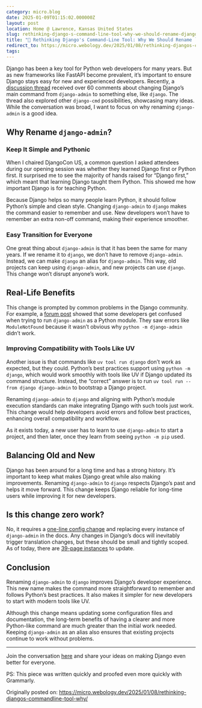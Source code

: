 ```yaml
---
category: micro.blog
date: 2025-01-09T01:15:02.000000Z
layout: post
location: Home @ Lawrence, Kansas United States
slug: rethinking-django-s-command-line-tool-why-we-should-rename-django-admin
title: "🤔 Rethinking Django's Command-Line Tool: Why We Should Rename `django-admin`"
redirect_to: https://micro.webology.dev/2025/01/08/rethinking-djangos-commandline-tool-why/
tags: 
---
```


Django has been a key tool for Python web developers for many years. But as new frameworks like FastAPI become prevalent, it’s important to ensure Django stays easy for new and experienced developers. Recently, a [discussion thread](https://forum.djangoproject.com/t/name-the-main-command-django/37230) received over 60 comments about changing Django’s main command from `django-admin` to something else, like `django`. The thread also explored other `django-cmd` possibilities, showcasing many ideas. While the conversation was broad, I want to focus on why renaming `django-admin` is a good idea.

Why Rename `django-admin`?
--------------------------

### Keep It Simple and Pythonic

When I chaired DjangoCon US, a common question I asked attendees during our opening session was whether they learned Django first or Python first. It surprised me to see the majority of hands raised for “Django first,” which meant that learning Django taught them Python. This showed me how important Django is for teaching Python.

Because Django helps so many people learn Python, it should follow Python’s simple and clean style. Changing `django-admin` to `django` makes the command easier to remember and use. New developers won’t have to remember an extra non-off command, making their experience smoother.

### Easy Transition for Everyone

One great thing about `django-admin` is that it has been the same for many years. If we rename it to `django`, we don’t have to remove `django-admin`. Instead, we can make `django` an alias for `django-admin`. This way, old projects can keep using `django-admin`, and new projects can use `django`. This change won’t disrupt anyone’s work.

Real-Life Benefits
------------------

This change is prompted by common problems in the Django community. For example, a [forum post](https://forum.djangoproject.com/t/running-django-admin-as-a-python-module/36401) showed that some developers get confused when trying to run `django-admin` as a Python module. They saw errors like `ModuleNotFound` because it wasn’t obvious why `python -m django-admin` didn’t work.

### Improving Compatibility with Tools Like UV

Another issue is that commands like `uv tool run django` don’t work as expected, but they could. Python’s best practices support using `python -m django`, which would work smoothly with tools like UV if Django updated its command structure. Instead, the “correct” answer is to run `uv tool run --from django django-admin` to bootstrap a Django project.

Renaming `django-admin` to `django` and aligning with Python’s module execution standards can make integrating Django with such tools just work. This change would help developers avoid errors and follow best practices, enhancing overall compatibility and workflow.

As it exists today, a new user has to learn to use `django-admin` to start a project, and then later, once they learn from seeing `python -m pip` used.

Balancing Old and New
---------------------

Django has been around for a long time and has a strong history. It’s important to keep what makes Django great while also making improvements. Renaming `django-admin` to `django` respects Django’s past and helps it move forward. This change keeps Django reliable for long-time users while improving it for new developers.

Is this change zero work?
-------------------------

No, it requires a [one-line config change](https://micro.webology.dev/2024/12/14/new-project-to-shorten-djangoadmin/) and replacing every instance of `django-admin` in the docs. Any changes in Django’s docs will inevitably trigger translation changes, but these should be small and tightly scoped. As of today, there are [39-page instances](https://docs.djangoproject.com/en/5.1/search/?q=%22django-admin%22) to update.

Conclusion
----------

Renaming `django-admin` to `django` improves Django’s developer experience. This new name makes the command more straightforward to remember and follows Python’s best practices. It also makes it simpler for new developers to start with modern tools like UV.

Although this change means updating some configuration files and documentation, the long-term benefits of having a clearer and more Python-like command are much greater than the initial work needed. Keeping `django-admin` as an alias also ensures that existing projects continue to work without problems.

---

Join the conversation [here](https://forum.djangoproject.com/t/name-the-main-command-django/37230) and share your ideas on making Django even better for everyone.

PS: This piece was written quickly and proofed even more quickly with Grammarly.

Originally posted on: https://micro.webology.dev/2025/01/08/rethinking-djangos-commandline-tool-why/